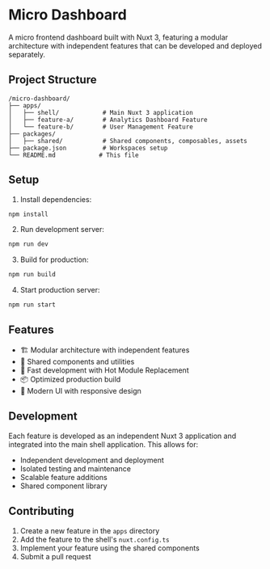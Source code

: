 # Micro Dashboard

A micro frontend dashboard built with Nuxt 3, featuring a modular architecture with independent features that can be developed and deployed separately.

## Project Structure

```
/micro-dashboard/
├── apps/
│   ├── shell/            # Main Nuxt 3 application
│   ├── feature-a/        # Analytics Dashboard Feature
│   └── feature-b/        # User Management Feature
├── packages/
│   ├── shared/           # Shared components, composables, assets
├── package.json          # Workspaces setup
└── README.md            # This file
```

## Setup

1. Install dependencies:
```bash
npm install
```

2. Run development server:
```bash
npm run dev
```

3. Build for production:
```bash
npm run build
```

4. Start production server:
```bash
npm run start
```

## Features

- 🏗 Modular architecture with independent features
- 🔄 Shared components and utilities
- 🚀 Fast development with Hot Module Replacement
- 📦 Optimized production build
- 🎨 Modern UI with responsive design

## Development

Each feature is developed as an independent Nuxt 3 application and integrated into the main shell application. This allows for:

- Independent development and deployment
- Isolated testing and maintenance
- Scalable feature additions
- Shared component library

## Contributing

1. Create a new feature in the `apps` directory
2. Add the feature to the shell's `nuxt.config.ts`
3. Implement your feature using the shared components
4. Submit a pull request 